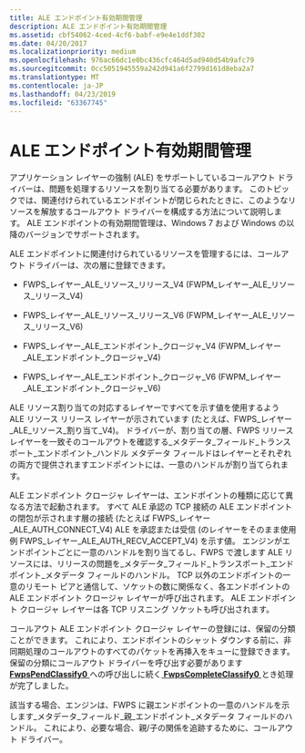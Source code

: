 ```yaml
---
title: ALE エンドポイント有効期間管理
description: ALE エンドポイント有効期間管理
ms.assetid: cbf54062-4ced-4cf6-babf-e9e4e1ddf302
ms.date: 04/20/2017
ms.localizationpriority: medium
ms.openlocfilehash: 976ac66dc1e0bc436cfc464d5ad940d54b9afc79
ms.sourcegitcommit: 0cc5051945559a242d941a6f2799d161d8eba2a7
ms.translationtype: MT
ms.contentlocale: ja-JP
ms.lasthandoff: 04/23/2019
ms.locfileid: "63367745"
---
```

# <a name="ale-endpoint-lifetime-management"></a>ALE エンドポイント有効期間管理


アプリケーション レイヤーの強制 (ALE) をサポートしているコールアウト ドライバーは、問題を処理するリソースを割り当てる必要があります。 このトピックでは、関連付けられているエンドポイントが閉じられたときに、このようなリソースを解放するコールアウト ドライバーを構成する方法について説明します。 ALE エンドポイントの有効期間管理は、Windows 7 および Windows の以降のバージョンでサポートされます。

ALE エンドポイントに関連付けられているリソースを管理するには、コールアウト ドライバーは、次の層に登録できます。

-   FWPS\_レイヤー\_ALE\_リソース\_リリース\_V4 (FWPM\_レイヤー\_ALE\_リソース\_リリース\_V4)

-   FWPS\_レイヤー\_ALE\_リソース\_リリース\_V6 (FWPM\_レイヤー\_ALE\_リソース\_リリース\_V6)

-   FWPS\_レイヤー\_ALE\_エンドポイント\_クロージャ\_V4 (FWPM\_レイヤー\_ALE\_エンドポイント\_クロージャ\_V4)

-   FWPS\_レイヤー\_ALE\_エンドポイント\_クロージャ\_V6 (FWPM\_レイヤー\_ALE\_エンドポイント\_クロージャ\_V6)

ALE リソース割り当ての対応するレイヤーですべてを示す値を使用するよう ALE リソース リリース レイヤーが示されています (たとえば、FWPS\_レイヤー\_ALE\_リソース\_割り当て\_V4)。 ドライバーが、割り当ての層、FWPS リリース レイヤーを一致そのコールアウトを確認する\_メタデータ\_フィールド\_トランスポート\_エンドポイント\_ハンドル メタデータ フィールドはレイヤーとそれぞれの両方で提供されますエンドポイントには、一意のハンドルが割り当てられます。

ALE エンドポイント クロージャ レイヤーは、エンドポイントの種類に応じて異なる方法で起動されます。 すべて ALE 承認の TCP 接続の ALE エンドポイントの閉包が示されます層の接続 (たとえば FWPS\_レイヤー\_ALE\_AUTH\_CONNECT\_V4) ALE を承認または受信 (のレイヤーをそのまま使用例 FWPS\_レイヤー\_ALE\_AUTH\_RECV\_ACCEPT\_V4) を示す値。 エンジンがエンドポイントごとに一意のハンドルを割り当てるし、FWPS で渡します ALE リソースには、リリースの問題を\_メタデータ\_フィールド\_トランスポート\_エンドポイント\_メタデータ フィールドのハンドル。 TCP 以外のエンドポイントの一意のリモート ピアと通信して、ソケットの数に関係なく、各エンドポイントの ALE エンドポイント クロージャ レイヤーが呼び出されます。 ALE エンドポイント クロージャ レイヤーは各 TCP リスニング ソケットも呼び出されます。

コールアウト ALE エンドポイント クロージャ レイヤーの登録には、保留の分類ことができます。 これにより、エンドポイントのシャット ダウンする前に、非同期処理のコールアウトのすべてのパケットを再挿入をキューに登録できます。 保留の分類にコールアウト ドライバーを呼び出す必要があります[ **FwpsPendClassify0** ](https://msdn.microsoft.com/library/windows/hardware/ff551197)への呼び出しに続く[ **FwpsCompleteClassify0** ](https://msdn.microsoft.com/library/windows/hardware/ff551150)とき処理が完了しました。

該当する場合、エンジンは、FWPS に親エンドポイントの一意のハンドルを示します\_メタデータ\_フィールド\_親\_エンドポイント\_メタデータ フィールドのハンドル。 これにより、必要な場合、親/子の関係を追跡するために、コールアウト ドライバー。

 

 





